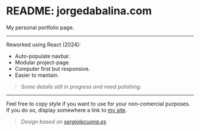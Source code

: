 

# README: jorgedabalina.com

My personal portfolio page.  

---

Reworked using React (2024):
- Auto-populate navbar.
- Modular project-page.
- Computer first but responsive.
- Easier to mantain.

>_Some details still in progress and need polishing._

---

Feel free to copy style if you want to use for your non-comercial purposes. If you do so, display somewhere a link to [my site](https://sergiolecuona.es/ "sergiolecuona.es").
> _Design based on [sergiolecuona.es](https://sergiolecuona.es/ "sergiolecuona.es")_
